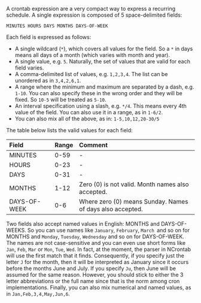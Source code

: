 A crontab expression are a very compact way to express a recurring schedule. A single expression is composed of 5 space-delimited fields:

```
MINUTES HOURS DAYS MONTHS DAYS-OF-WEEK
```

Each field is expressed as follows:

  * A single wildcard (`*`), which covers all values for the field. So a `*` in days means all days of a month (which varies with month and year).
  * A single value, e.g. `5`. Naturally, the set of values that are valid for each field varies.
  * A comma-delimited list of values, e.g. `1,2,3,4`. The list can be unordered as in `3,4,2,6,1`.
  * A range where the minimum and maximum are separated by a dash, e.g. `1-10`. You can also specify these in the wrong order and they will be fixed. So `10-5` will be treated as `5-10`.
  * An interval specification using a slash, e.g. `*/4`. This means every 4th value of the field. You can also use it in a range, as in `1-6/2`.
  * You can also mix all of the above, as in: `1-5,10,12,20-30/5`

The table below lists the valid values for each field:

| **Field**      |  **Range** | **Comment**                                                 |
|:---------------|:-----------|:------------------------------------------------------------|
| MINUTES        |    0-59    | -                                                           |
| HOURS          |    0-23    | -                                                           |
| DAYS           |    0-31    | -                                                           |
| MONTHS         |    1-12    | Zero (0) is not valid. Month names also accepted.           |
| DAYS-OF-WEEK   |    0-6     | Where zero (0) means Sunday. Names of days also accepted.   |

Two fields also accept named values in English: MONTHS and DAYS-OF-WEEKS. So you can use names like `January`, `February`, `March `and so on for MONTHS and `Monday`, `Tuesday`, `Wednesday` and so on for DAYS-OF-WEEK. The names are not case-sensitive and you can even use short forms like `Jan`, `Feb`, `Mar` or `Mon`, `Tue`, `Wed`. In fact, at the moment, the parser in NCrontab will use the first match that it finds. Consequently, if you specify just the letter `J` for the month, then it will be interpreted as January since it occurs before the months June and July. If you specify `Ju`, then June will be assumed for the same reason. However, you should stick to either the 3 letter abbreviations or the full name since that is the norm among cron implementations. Finally, you can also mix numerical and named values, as in `Jan,Feb,3,4,May,Jun,6`.